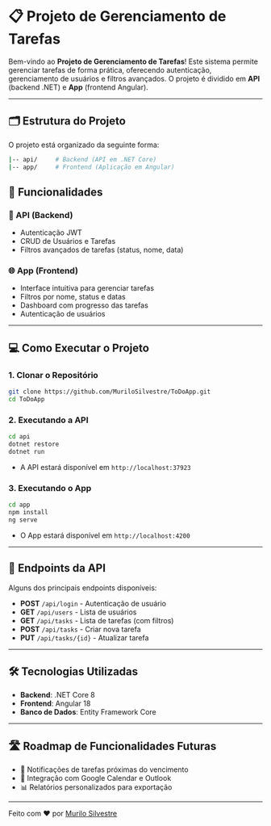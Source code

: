 # 📋 Projeto de Gerenciamento de Tarefas

Bem-vindo ao **Projeto de Gerenciamento de Tarefas**! Este sistema permite gerenciar tarefas de forma prática, oferecendo autenticação, gerenciamento de usuários e filtros avançados. O projeto é dividido em **API** (backend .NET) e **App** (frontend Angular).

---

## 🗂 Estrutura do Projeto

O projeto está organizado da seguinte forma:

```bash
|-- api/     # Backend (API em .NET Core)
|-- app/     # Frontend (Aplicação em Angular)
```

## 🚀 Funcionalidades

### 🔧 API (Backend)
- Autenticação JWT
- CRUD de Usuários e Tarefas
- Filtros avançados de tarefas (status, nome, data)

### 🌐 App (Frontend)
- Interface intuitiva para gerenciar tarefas
- Filtros por nome, status e datas
- Dashboard com progresso das tarefas
- Autenticação de usuários

---

## 💻 Como Executar o Projeto

### 1. Clonar o Repositório

```bash
git clone https://github.com/MuriloSilvestre/ToDoApp.git
cd ToDoApp
```

### 2. Executando a API

```bash
cd api
dotnet restore
dotnet run
```

- A API estará disponível em `http://localhost:37923`

### 3. Executando o App

```bash
cd app
npm install
ng serve
```

- O App estará disponível em `http://localhost:4200`

---

## 🔗 Endpoints da API

Alguns dos principais endpoints disponíveis:

- **POST** `/api/login` - Autenticação de usuário
- **GET** `/api/users` - Lista de usuários
- **GET** `/api/tasks` - Lista de tarefas (com filtros)
- **POST** `/api/tasks` - Criar nova tarefa
- **PUT** `/api/tasks/{id}` - Atualizar tarefa

---

## 🛠 Tecnologias Utilizadas

- **Backend**: .NET Core 8
- **Frontend**: Angular 18
- **Banco de Dados**: Entity Framework Core

---

## 🛣️ Roadmap de Funcionalidades Futuras

- 🔔 Notificações de tarefas próximas do vencimento
- 📅 Integração com Google Calendar e Outlook
- 📊 Relatórios personalizados para exportação

---

Feito com ❤️ por [Murilo Silvestre](https://github.com/MuriloSilvestre)

